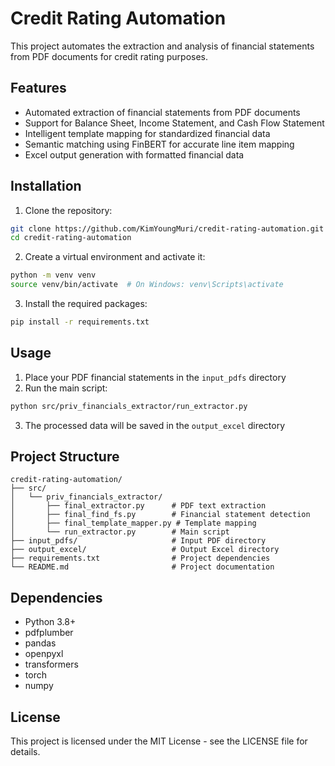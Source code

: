 # Credit Rating Automation

This project automates the extraction and analysis of financial statements from PDF documents for credit rating purposes.

## Features

- Automated extraction of financial statements from PDF documents
- Support for Balance Sheet, Income Statement, and Cash Flow Statement
- Intelligent template mapping for standardized financial data
- Semantic matching using FinBERT for accurate line item mapping
- Excel output generation with formatted financial data

## Installation

1. Clone the repository:
```bash
git clone https://github.com/KimYoungMuri/credit-rating-automation.git
cd credit-rating-automation
```

2. Create a virtual environment and activate it:
```bash
python -m venv venv
source venv/bin/activate  # On Windows: venv\Scripts\activate
```

3. Install the required packages:
```bash
pip install -r requirements.txt
```

## Usage

1. Place your PDF financial statements in the `input_pdfs` directory
2. Run the main script:
```bash
python src/priv_financials_extractor/run_extractor.py
```

3. The processed data will be saved in the `output_excel` directory

## Project Structure

```
credit-rating-automation/
├── src/
│   └── priv_financials_extractor/
│       ├── final_extractor.py      # PDF text extraction
│       ├── final_find_fs.py        # Financial statement detection
│       ├── final_template_mapper.py # Template mapping
│       └── run_extractor.py        # Main script
├── input_pdfs/                     # Input PDF directory
├── output_excel/                   # Output Excel directory
├── requirements.txt                # Project dependencies
└── README.md                       # Project documentation
```

## Dependencies

- Python 3.8+
- pdfplumber
- pandas
- openpyxl
- transformers
- torch
- numpy

## License

This project is licensed under the MIT License - see the LICENSE file for details.